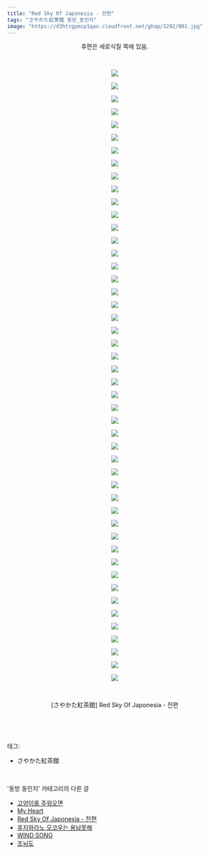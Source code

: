 ```yaml
---
title: "Red Sky Of Japonesia - 전편"
tags: "さやかた紅茶館 동방_동인지"
image: "https://d3htrgpmip1qax.cloudfront.net/ghap/1292/001.jpg"
---
```

<div class="article">
<p style="text-align: center; clear: none; float: none;">후편은 세로식질 쪽에 있음.</p>
<p style="text-align: center; clear: none; float: none;"><br/></p>
<p style="text-align: center; clear: none; float: none;"><img src="{{ site.imgserver5 }}/ghap/1292/001.jpg"/></p>
<p style="text-align: center; clear: none; float: none;"><img src="{{ site.imgserver5 }}/ghap/1292/002.jpg"/></p>
<p style="text-align: center; clear: none; float: none;"><img src="{{ site.imgserver5 }}/ghap/1292/003.jpg"/></p>
<p style="text-align: center; clear: none; float: none;"><img src="{{ site.imgserver5 }}/ghap/1292/004.jpg"/></p>
<p style="text-align: center; clear: none; float: none;"><img src="{{ site.imgserver5 }}/ghap/1292/005.jpg"/></p>
<p style="text-align: center; clear: none; float: none;"><img src="{{ site.imgserver5 }}/ghap/1292/006.jpg"/></p>
<p style="text-align: center; clear: none; float: none;"><img src="{{ site.imgserver5 }}/ghap/1292/007.jpg"/></p>
<p style="text-align: center; clear: none; float: none;"><img src="{{ site.imgserver5 }}/ghap/1292/008.jpg"/></p>
<p style="text-align: center; clear: none; float: none;"><img src="{{ site.imgserver5 }}/ghap/1292/009.jpg"/></p>
<p style="text-align: center; clear: none; float: none;"><img src="{{ site.imgserver5 }}/ghap/1292/010.jpg"/></p>
<p style="text-align: center; clear: none; float: none;"><img src="{{ site.imgserver5 }}/ghap/1292/011.jpg"/></p>
<p style="text-align: center; clear: none; float: none;"><img src="{{ site.imgserver5 }}/ghap/1292/012.jpg"/></p>
<p style="text-align: center; clear: none; float: none;"><img src="{{ site.imgserver5 }}/ghap/1292/013.jpg"/></p>
<p style="text-align: center; clear: none; float: none;"><img src="{{ site.imgserver5 }}/ghap/1292/014.jpg"/></p>
<p style="text-align: center; clear: none; float: none;"><img src="{{ site.imgserver5 }}/ghap/1292/015.jpg"/></p>
<p style="text-align: center; clear: none; float: none;"><img src="{{ site.imgserver5 }}/ghap/1292/016.jpg"/></p>
<p style="text-align: center; clear: none; float: none;"><img src="{{ site.imgserver5 }}/ghap/1292/017.jpg"/></p>
<p style="text-align: center; clear: none; float: none;"><img src="{{ site.imgserver5 }}/ghap/1292/018.jpg"/></p>
<p style="text-align: center; clear: none; float: none;"><img src="{{ site.imgserver5 }}/ghap/1292/019.jpg"/></p>
<p style="text-align: center; clear: none; float: none;"><img src="{{ site.imgserver5 }}/ghap/1292/020.jpg"/></p>
<p style="text-align: center; clear: none; float: none;"><img src="{{ site.imgserver5 }}/ghap/1292/021.jpg"/></p>
<p style="text-align: center; clear: none; float: none;"><img src="{{ site.imgserver5 }}/ghap/1292/022.jpg"/></p>
<p style="text-align: center; clear: none; float: none;"><img src="{{ site.imgserver5 }}/ghap/1292/023.jpg"/></p>
<p style="text-align: center; clear: none; float: none;"><img src="{{ site.imgserver5 }}/ghap/1292/024.jpg"/></p>
<p style="text-align: center; clear: none; float: none;"><img src="{{ site.imgserver5 }}/ghap/1292/025.jpg"/></p>
<p style="text-align: center; clear: none; float: none;"><img src="{{ site.imgserver5 }}/ghap/1292/026.jpg"/></p>
<p style="text-align: center; clear: none; float: none;"><img src="{{ site.imgserver5 }}/ghap/1292/027.jpg"/></p>
<p style="text-align: center; clear: none; float: none;"><img src="{{ site.imgserver5 }}/ghap/1292/028.jpg"/></p>
<p style="text-align: center; clear: none; float: none;"><img src="{{ site.imgserver5 }}/ghap/1292/029.jpg"/></p>
<p style="text-align: center; clear: none; float: none;"><img src="{{ site.imgserver5 }}/ghap/1292/030.jpg"/></p>
<p style="text-align: center; clear: none; float: none;"><img src="{{ site.imgserver5 }}/ghap/1292/031.jpg"/></p>
<p style="text-align: center; clear: none; float: none;"><img src="{{ site.imgserver5 }}/ghap/1292/032.jpg"/></p>
<p style="text-align: center; clear: none; float: none;"><img src="{{ site.imgserver5 }}/ghap/1292/033.jpg"/></p>
<p style="text-align: center; clear: none; float: none;"><img src="{{ site.imgserver5 }}/ghap/1292/034.jpg"/></p>
<p style="text-align: center; clear: none; float: none;"><img src="{{ site.imgserver5 }}/ghap/1292/035.jpg"/></p>
<p style="text-align: center; clear: none; float: none;"><img src="{{ site.imgserver5 }}/ghap/1292/036.jpg"/></p>
<p style="text-align: center; clear: none; float: none;"><img src="{{ site.imgserver5 }}/ghap/1292/037.jpg"/></p>
<p style="text-align: center; clear: none; float: none;"><img src="{{ site.imgserver5 }}/ghap/1292/038.jpg"/></p>
<p style="text-align: center; clear: none; float: none;"><img src="{{ site.imgserver5 }}/ghap/1292/039.jpg"/></p>
<p style="text-align: center; clear: none; float: none;"><img src="{{ site.imgserver5 }}/ghap/1292/040.jpg"/></p>
<p style="text-align: center; clear: none; float: none;"><img src="{{ site.imgserver5 }}/ghap/1292/041.jpg"/></p>
<p style="text-align: center; clear: none; float: none;"><img src="{{ site.imgserver5 }}/ghap/1292/042.jpg"/></p>
<p style="text-align: center; clear: none; float: none;"><img src="{{ site.imgserver5 }}/ghap/1292/043.jpg"/></p>
<p style="text-align: center; clear: none; float: none;"><img src="{{ site.imgserver5 }}/ghap/1292/044.jpg"/></p>
<p style="text-align: center; clear: none; float: none;"><img src="{{ site.imgserver5 }}/ghap/1292/045.jpg"/></p>
<p style="text-align: center; clear: none; float: none;"><img src="{{ site.imgserver5 }}/ghap/1292/046.jpg"/></p>
<p style="text-align: center; clear: none; float: none;"><img src="{{ site.imgserver5 }}/ghap/1292/047.jpg"/></p>
<p style="text-align: center; clear: none; float: none;"><img src="{{ site.imgserver5 }}/ghap/1292/048.jpg"/></p>
<p style="text-align: center; clear: none; float: none;"><br/></p>
<p style="text-align: center; clear: none; float: none;">[さやかた紅茶館] Red Sky Of Japonesia - 전편</p>
<p><br/></p>
</div><br/>
<div class="tagTrail">
<p>태그: </p>
<ul>
<li>さやかた紅茶館</li>
</ul>
</div><br/>
<div class="another">
<p>'동방 동인지' 카테고리의 다른 글</p>
<ul>
<li><a href="/ghap_1296">고양이를 주워오면</a></li>
<li><a href="/ghap_1294">My Heart</a></li>
<li><a href="/ghap_1292">Red Sky Of Japonesia - 전편</a></li>
<li><a href="/ghap_1290">후지와라노 모코우는 용납못해</a></li>
<li><a href="/ghap_1289">WIND SONG</a></li>
<li><a href="/ghap_1288">조뇌도</a></li>
</ul>
</div><br/>
<div class="cb_module cb_fluid">
<div class="cb_wrt cb_profile">
</div><!-- commentList close -->
</div><br/>
